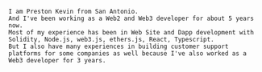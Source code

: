 	I am Preston Kevin from San Antonio.
	And I've been working as a Web2 and Web3 developer for about 5 years now.
	Most of my experience has been in Web Site and Dapp development with Solidity, Node.js, web3.js, ethers.js, React, Typescript.
	But I also have many experiences in building customer support platforms for some companies as well because I've also worked as a Web3 developer for 3 years.